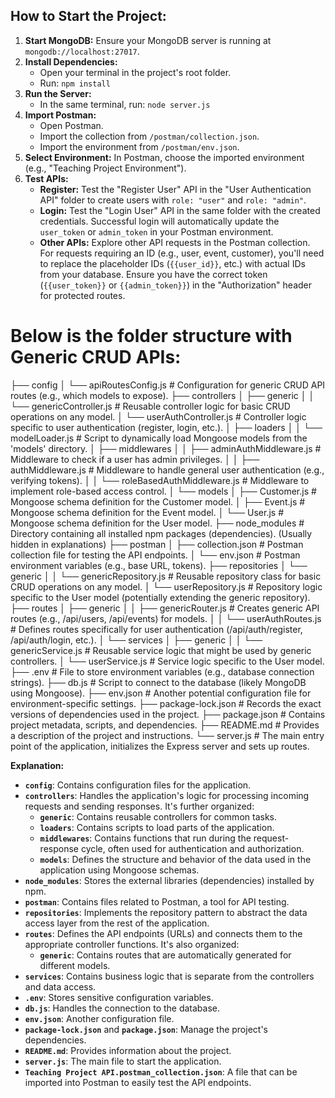 ## How to Start the Project:

1.  **Start MongoDB:** Ensure your MongoDB server is running at `mongodb://localhost:27017`.
2.  **Install Dependencies:**
    * Open your terminal in the project's root folder.
    * Run: `npm install`
3.  **Run the Server:**
    * In the same terminal, run: `node server.js`
4.  **Import Postman:**
    * Open Postman.
    * Import the collection from `/postman/collection.json`.
    * Import the environment from `/postman/env.json`.
5.  **Select Environment:** In Postman, choose the imported environment (e.g., "Teaching Project Environment").
6.  **Test APIs:**
    * **Register:** Test the "Register User" API in the "User Authentication API" folder to create users with `role: "user"` and `role: "admin"`.
    * **Login:** Test the "Login User" API in the same folder with the created credentials. Successful login will automatically update the `user_token` or `admin_token` in your Postman environment.
    * **Other APIs:** Explore other API requests in the Postman collection. For requests requiring an ID (e.g., user, event, customer), you'll need to replace the placeholder IDs (`{{user_id}}`, etc.) with actual IDs from your database. Ensure you have the correct token (`{{user_token}}` or `{{admin_token}}`) in the "Authorization" header for protected routes.
    

# Below is the folder structure with Generic CRUD APIs:
├── config
│   └── apiRoutesConfig.js         # Configuration for generic CRUD API routes (e.g., which models to expose).
├── controllers
│   ├── generic
│   │   └── genericController.js   # Reusable controller logic for basic CRUD operations on any model.
│   └── userAuthController.js      # Controller logic specific to user authentication (register, login, etc.).
│   ├── loaders
│   │   └── modelLoader.js         # Script to dynamically load Mongoose models from the 'models' directory.
│   ├── middlewares
│   │   ├── adminAuthMiddleware.js # Middleware to check if a user has admin privileges.
│   │   ├── authMiddleware.js      # Middleware to handle general user authentication (e.g., verifying tokens).
│   │   └── roleBasedAuthMiddleware.js # Middleware to implement role-based access control.
│   └── models
│       ├── Customer.js            # Mongoose schema definition for the Customer model.
│       ├── Event.js               # Mongoose schema definition for the Event model.
│       └── User.js                # Mongoose schema definition for the User model.
├── node_modules                 # Directory containing all installed npm packages (dependencies). (Usually hidden in explanations)
├── postman
│   ├── collection.json          # Postman collection file for testing the API endpoints.
│   └── env.json                 # Postman environment variables (e.g., base URL, tokens).
├── repositories
│   └── generic
│   │   └── genericRepository.js   # Reusable repository class for basic CRUD operations on any model.
│   └── userRepository.js        # Repository logic specific to the User model (potentially extending the generic repository).
├── routes
│   ├── generic
│   │   ├── genericRouter.js       # Creates generic API routes (e.g., /api/users, /api/events) for models.
│   │   └── userAuthRoutes.js      # Defines routes specifically for user authentication (/api/auth/register, /api/auth/login, etc.).
│   └── services
│       ├── generic
│       │   └── genericService.js    # Reusable service logic that might be used by generic controllers.
│       └── userService.js         # Service logic specific to the User model.
├── .env                         # File to store environment variables (e.g., database connection strings).
├── db.js                        # Script to connect to the database (likely MongoDB using Mongoose).
├── env.json                     # Another potential configuration file for environment-specific settings.
├── package-lock.json            # Records the exact versions of dependencies used in the project.
├── package.json                 # Contains project metadata, scripts, and dependencies.
├── README.md                    # Provides a description of the project and instructions.
└── server.js                    # The main entry point of the application, initializes the Express server and sets up routes.

**Explanation:**

* **`config`**: Contains configuration files for the application.
* **`controllers`**: Handles the application's logic for processing incoming requests and sending responses. It's further organized:
    * **`generic`**: Contains reusable controllers for common tasks.
    * **`loaders`**: Contains scripts to load parts of the application.
    * **`middlewares`**: Contains functions that run during the request-response cycle, often used for authentication and authorization.
    * **`models`**: Defines the structure and behavior of the data used in the application using Mongoose schemas.
* **`node_modules`**: Stores the external libraries (dependencies) installed by npm.
* **`postman`**: Contains files related to Postman, a tool for API testing.
* **`repositories`**: Implements the repository pattern to abstract the data access layer from the rest of the application.
* **`routes`**: Defines the API endpoints (URLs) and connects them to the appropriate controller functions. It's also organized:
    * **`generic`**: Contains routes that are automatically generated for different models.
* **`services`**: Contains business logic that is separate from the controllers and data access.
* **`.env`**: Stores sensitive configuration variables.
* **`db.js`**: Handles the connection to the database.
* **`env.json`**: Another configuration file.
* **`package-lock.json`** and **`package.json`**: Manage the project's dependencies.
* **`README.md`**: Provides information about the project.
* **`server.js`**: The main file to start the application.
* **`Teaching Project API.postman_collection.json`**: A file that can be imported into Postman to easily test the API endpoints.